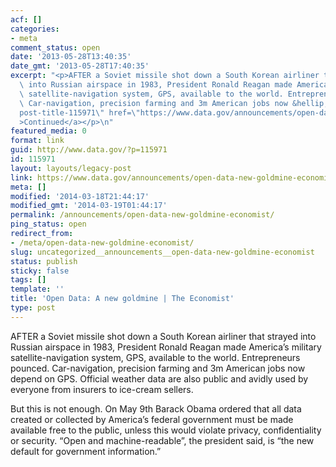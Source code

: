 ```yaml
---
acf: []
categories:
- meta
comment_status: open
date: '2013-05-28T13:40:35'
date_gmt: '2013-05-28T17:40:35'
excerpt: "<p>AFTER a Soviet missile shot down a South Korean airliner that strayed\
  \ into Russian airspace in 1983, President Ronald Reagan made America\u2019s military\
  \ satellite-navigation system, GPS, available to the world. Entrepreneurs pounced.\
  \ Car-navigation, precision farming and 3m American jobs now &hellip; <a aria-describedby=\"\
  post-title-115971\" href=\"https://www.data.gov/announcements/open-data-new-goldmine-economist\"\
  >Continued</a></p>\n"
featured_media: 0
format: link
guid: http://www.data.gov/?p=115971
id: 115971
layout: layouts/legacy-post
link: https://www.data.gov/announcements/open-data-new-goldmine-economist
meta: []
modified: '2014-03-18T21:44:17'
modified_gmt: '2014-03-19T01:44:17'
permalink: /announcements/open-data-new-goldmine-economist/
ping_status: open
redirect_from:
- /meta/open-data-new-goldmine-economist/
slug: uncategorized__announcements__open-data-new-goldmine-economist
status: publish
sticky: false
tags: []
template: ''
title: 'Open Data: A new goldmine | The Economist'
type: post
---
```

AFTER a Soviet missile shot down a South Korean airliner that strayed into Russian airspace in 1983, President Ronald Reagan made America’s military satellite-navigation system, GPS, available to the world. Entrepreneurs pounced. Car-navigation, precision farming and 3m American jobs now depend on GPS. Official weather data are also public and avidly used by everyone from insurers to ice-cream sellers.


But this is not enough. On May 9th Barack Obama ordered that all data created or collected by America’s federal government must be made available free to the public, unless this would violate privacy, confidentiality or security. “Open and machine-readable”, the president said, is “the new default for government information.”


